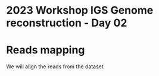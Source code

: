 # 2023 Workshop IGS Genome reconstruction - Day 02

# Reads mapping 

We will align the reads from the dataset 